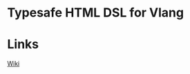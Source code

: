 # Typesafe HTML DSL for Vlang

# Links
[Wiki](https://scrapbox.io/kat0/Typesafe_HTML_DSL_for_Vlang)
